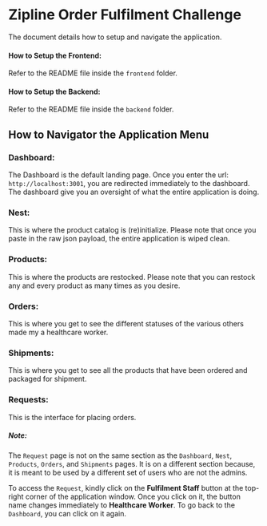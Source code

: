 # Zipline Order Fulfilment Challenge

The document details how to setup and navigate the application.

#### How to Setup the Frontend:

Refer to the README file inside the `frontend` folder.

#### How to Setup the Backend:

Refer to the README file inside the `backend` folder.

## How to Navigator the Application Menu

### Dashboard:

The Dashboard is the default landing page. Once you enter the url: `http://localhost:3001`, you are redirected immediately to the dashboard. The dashboard give you an oversight of what the entire application is doing.

### Nest:

This is where the product catalog is (re)initialize. Please note that once you paste in the raw json payload, the entire application is wiped clean.

### Products:

This is where the products are restocked. Please note that you can restock any and every product as many times as you desire.

### Orders:

This is where you get to see the different statuses of the various others made my a healthcare worker.

### Shipments:

This is where you get to see all the products that have been ordered and packaged for shipment.

### Requests:

This is the interface for placing orders.

##### Note:

The `Request` page is not on the same section as the `Dashboard`, `Nest`, `Products`, `Orders`, and `Shipments` pages. It is on a different section because, it is meant to be used by a different set of users who are not the admins.

To access the `Request`, kindly click on the **Fulfilment Staff** button at the top-right corner of the application window. Once you click on it, the button name changes immediately to **Healthcare Worker**. To go back to the `Dashboard`, you can click on it again.
